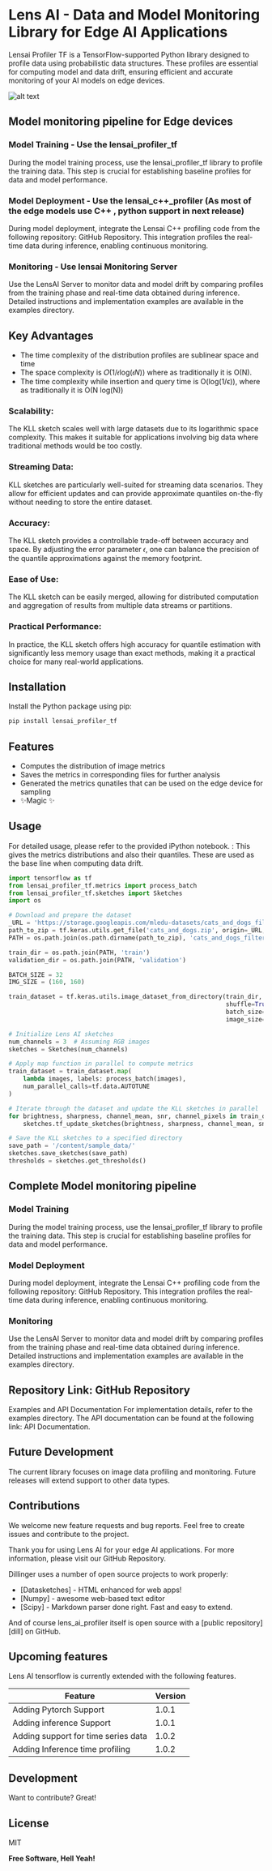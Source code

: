 # Lens AI - Data and Model Monitoring Library for Edge AI Applications

Lensai Profiler TF is a TensorFlow-supported Python library designed to profile data using probabilistic data structures. These profiles are essential for computing model and data drift, ensuring efficient and accurate monitoring of your AI models on edge devices.

![alt text](http://url/to/img.png)

## Model monitoring pipeline for Edge devices

### Model Training - Use the lensai_profiler_tf 
During the model training process, use the lensai_profiler_tf library to profile the training data. This step is crucial for establishing baseline profiles for data and model performance.

### Model Deployment - Use the lensai_c++_profiler (As most of the edge models use C++ , python support in next release)
During model deployment, integrate the Lensai C++ profiling code from the following repository: GitHub Repository. This integration profiles the real-time data during inference, enabling continuous monitoring.

### Monitoring - Use lensai Monitoring Server 
Use the LensAI Server to monitor data and model drift by comparing profiles from the training phase and real-time data obtained during inference. Detailed instructions and implementation examples are available in the examples directory.


## Key Advantages
- The time complexity of the distribution profiles are sublinear space and time
- The space complexity is  𝑂(1/𝜖log(𝜖𝑁)) where as traditionally it is O(N).
- The time complexity while insertion and query time is O(log(1/ϵ)), where as traditionally it is O(N log(N))


### Scalability:
The KLL sketch scales well with large datasets due to its logarithmic space complexity. This makes it suitable for applications involving big data where traditional methods would be too costly.
### Streaming Data:
KLL sketches are particularly well-suited for streaming data scenarios. They allow for efficient updates and can provide approximate quantiles on-the-fly without needing to store the entire dataset.
### Accuracy:
The KLL sketch provides a controllable trade-off between accuracy and space. By adjusting the error parameter 𝜖, one can balance the precision of the quantile approximations against the memory footprint.
### Ease of Use:
The KLL sketch can be easily merged, allowing for distributed computation and aggregation of results from multiple data streams or partitions.
### Practical Performance:
In practice, the KLL sketch offers high accuracy for quantile estimation with significantly less memory usage than exact methods, making it a practical choice for many real-world applications.

## Installation
Install the Python package using pip:
```sh
pip install lensai_profiler_tf
```

## Features
- Computes the distribution of image metrics 
- Saves the metrics in corresponding files for further analysis
- Generated the metrics qunatiles that can be used on the edge device for sampling
- ✨Magic ✨
## Usage
For detailed usage, please refer to the provided iPython notebook. : This gives the metrics distributions and also their quantiles. These are used as the base line when computing data drift.

```python
import tensorflow as tf
from lensai_profiler_tf.metrics import process_batch
from lensai_profiler_tf.sketches import Sketches
import os

# Download and prepare the dataset
_URL = 'https://storage.googleapis.com/mledu-datasets/cats_and_dogs_filtered.zip'
path_to_zip = tf.keras.utils.get_file('cats_and_dogs.zip', origin=_URL, extract=True)
PATH = os.path.join(os.path.dirname(path_to_zip), 'cats_and_dogs_filtered')

train_dir = os.path.join(PATH, 'train')
validation_dir = os.path.join(PATH, 'validation')

BATCH_SIZE = 32
IMG_SIZE = (160, 160)

train_dataset = tf.keras.utils.image_dataset_from_directory(train_dir,
                                                            shuffle=True,
                                                            batch_size=BATCH_SIZE,
                                                            image_size=IMG_SIZE)

# Initialize Lens AI sketches
num_channels = 3  # Assuming RGB images
sketches = Sketches(num_channels)

# Apply map function in parallel to compute metrics
train_dataset = train_dataset.map(
    lambda images, labels: process_batch(images),
    num_parallel_calls=tf.data.AUTOTUNE
)

# Iterate through the dataset and update the KLL sketches in parallel
for brightness, sharpness, channel_mean, snr, channel_pixels in train_dataset:
    sketches.tf_update_sketches(brightness, sharpness, channel_mean, snr, channel_pixels)

# Save the KLL sketches to a specified directory
save_path = '/content/sample_data/'
sketches.save_sketches(save_path)
thresholds = sketches.get_thresholds()

```
## Complete Model monitoring pipeline 

### Model Training
During the model training process, use the lensai_profiler_tf library to profile the training data. This step is crucial for establishing baseline profiles for data and model performance.

### Model Deployment
During model deployment, integrate the Lensai C++ profiling code from the following repository: GitHub Repository. This integration profiles the real-time data during inference, enabling continuous monitoring.

### Monitoring
Use the LensAI Server to monitor data and model drift by comparing profiles from the training phase and real-time data obtained during inference. Detailed instructions and implementation examples are available in the examples directory.

## Repository Link: GitHub Repository
Examples and API Documentation
For implementation details, refer to the examples directory. The API documentation can be found at the following link: API Documentation.

## Future Development
The current library focuses on image data profiling and monitoring. Future releases will extend support to other data types.

## Contributions
We welcome new feature requests and bug reports. Feel free to create issues and contribute to the project.

Thank you for using Lens AI for your edge AI applications. For more information, please visit our GitHub Repository.




Dillinger uses a number of open source projects to work properly:

- [Datasketches] - HTML enhanced for web apps!
- [Numpy] - awesome web-based text editor
- [Scipy] - Markdown parser done right. Fast and easy to extend.

And of course lens_ai_profiler itself is open source with a [public repository][dill]
 on GitHub.

## Upcoming features

Lens AI tensorflow is currently extended with the following features.

| Feature | Version |
| ------ | ------ |
| Adding Pytorch Support | 1.0.1 |
| Adding inference Support | 1.0.1 |
| Adding support for time series data | 1.0.2 |
| Adding Inference time profiling | 1.0.2 |

## Development

Want to contribute? Great!

## License

MIT

**Free Software, Hell Yeah!**

